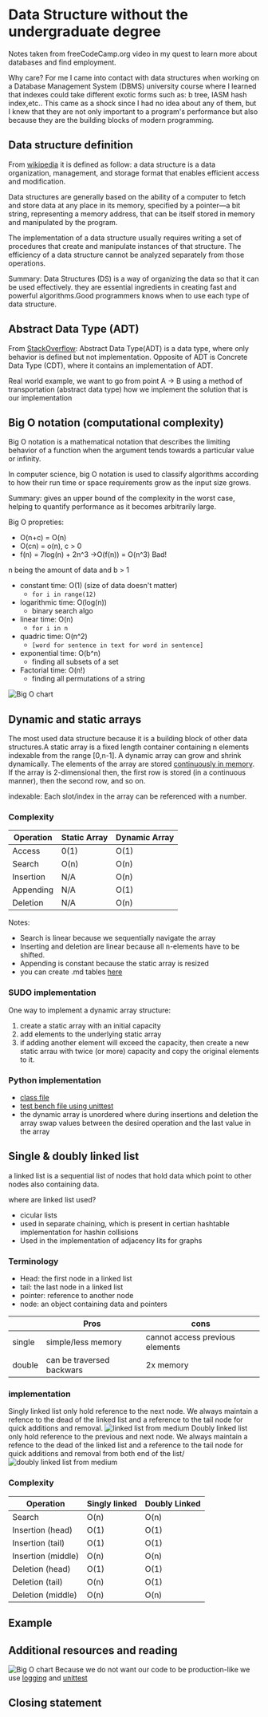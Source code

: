 # Data Structure without the undergraduate degree
Notes taken from freeCodeCamp.org video in my quest to learn more about databases and find employment.

 Why care? For me I came into contact with data structures when working on a Database Management System (DBMS) university course where I learned that indexes could take different exotic forms such as: b tree, IASM hash index,etc.. This came as a shock since I had no idea about any of them, but I knew that they are not only important to a program's performance but also because they are the building blocks of modern programming.

## Data structure definition
From [wikipedia](https://en.wikipedia.org/wiki/Data_structure) it is defined as follow: a data structure is a data organization, management, and storage format that enables efficient access and modification.

Data structures are generally based on the ability of a computer to fetch and store data at any place in its memory, specified by a pointer—a bit string, representing a memory address, that can be itself stored in memory and manipulated by the program.

The implementation of a data structure usually requires writing a set of procedures that create and manipulate instances of that structure. The efficiency of a data structure cannot be analyzed separately from those operations.

Summary: Data Structures (DS) is a way of organizing the data so that it can be used effectively. they are essential ingredients in creating fast and powerful algorithms.Good programmers knows when to use each type of data structure.
## Abstract Data Type (ADT)
From [StackOverflow](https://stackoverflow.com/questions/10267084/what-is-adt-abstract-data-type): Abstract Data Type(ADT) is a data type, where only behavior is defined but not implementation. Opposite of ADT is Concrete Data Type (CDT), where it contains an implementation of ADT.

Real world example, we want to go from point A -> B using a method of transportation (abstract data type) how we implement the solution that is our implementation

## Big O notation (computational complexity)
Big O notation is a mathematical notation that describes the limiting behavior of a function when the argument tends towards a particular value or infinity. 

In computer science, big O notation is used to classify algorithms according to how their run time or space requirements grow as the input size grows.

Summary: gives an upper bound of the complexity in the worst case, helping to quantify performance as it becomes arbitrarily large.

Big O propreties:
* O(n+c) = O(n)
* O(cn) = o(n), c > 0
* f(n) = 7log(n) + 2n^3 ->O(f(n)) = O(n^3) Bad!

n being the amount of data and b > 1
* constant time: O(1) (size of data doesn't matter)
    * ```for i in range(12)```
* logarithmic time: O(log(n))
    * binary search algo
* linear time: O(n)
    * ```for i in n```
* quadric time: O(n^2)
    * ```[word for sentence in text for word in sentence]```
* exponential time: O(b^n)
    * finding all subsets of a set
* Factorial time: O(n!)
    * finding all permutations of a string

![Big O chart](./images/big-o-chart.png)

## Dynamic and static arrays

The most used data structure because it is a building block of other data structures.A static array is a fixed length container containing n elements indexable from the range [0,n-1]. A dynamic array can grow and shrink dynamically. The elements of the array are stored [continuously in memory](https://www.cs.swarthmore.edu/~newhall/unixhelp/C_arrays.html). If the array is 2-dimensional then, the first row is stored (in a continuous manner), then the second row, and so on.

indexable: Each slot/index in the array can be referenced with a number.

### Complexity
| Operation | Static Array | Dynamic Array  |
|-|-|-|
| Access | 0(1) | O(1)|
| Search | O(n) | O(n) |
| Insertion | N/A | O(n) |
| Appending | N/A | O(1) |
| Deletion | N/A | O(n) |

Notes:
* Search is linear because we sequentially navigate the array
* Inserting and deletion are linear because all n-elements have to be shifted.
* Appending is constant because the static array is resized
* you can create .md tables [here](https://www.tablesgenerator.com/markdown_tables)

### SUDO implementation
One way to implement a dynamic array structure:
1. create a static array with an initial capacity
2. add elements to the underlying static array
3. if adding another element will exceed the capacity, then create a new static arrau with twice (or more) capacity and copy the original elements to it.

### Python implementation
* [class file](https://github.com/Vanderscycle/tutorials-papers/blob/master/dataStructures/demonstrations/dynamicArray.py)
* [test bench file using unittest](https://github.com/Vanderscycle/tutorials-papers/blob/master/dataStructures/demonstrations/test_dynamicArray.py)
* the dynamic array is unordered where during insertions and deletion the array swap values between the desired operation and the last value in the array
## Single & doubly linked list
 a linked list is a sequential list of nodes that hold data which point to other nodes also containing data.

where are linked list used?
* cicular lists
* used in separate chaining, which is present in certian hashtable implementation for hashin collisions
* Used in the implementation of adjacency lits for graphs

### Terminology
* Head: the first node in a linked list
* tail: the last node in a linked list
* pointer: reference to another node
* node: an object containing data and pointers

|  |Pros  | cons |
|-|-|-|
| single  | simple/less memory | cannot access previous elements |
| double | can be traversed backwars | 2x memory  |

### implementation
Singly linked list only hold reference to the next node. We always maintain a refence to the dead of the linked list and a reference to the tail node for quick additions and removal.
![linked list from medium](./images/linkedList.png)
Doubly linked list only hold reference to the previous and next node. We always maintain a refence to the dead of the linked list and a reference to the tail node for quick additions and removal from both end of the list/
![doubly linked list from medium](./images/doublyLinkedLists.png)

### Complexity
| Operation | Singly linked | Doubly Linked  |
|-|-|-|
| Search | O(n) | O(n) |
| Insertion (head)| O(1) | O(1) |
| Insertion (tail)| O(1) | O(1) |
| Insertion (middle) | O(n) | O(n) |
| Deletion (head) | O(1) | O(1) |
| Deletion (tail) | O(n) | O(1) |
| Deletion (middle) | O(n) | O(n) |
## Example

## Additional resources and reading
![Big O chart](./images/big0.png)
Because we do not want our code to be production-like we use [logging](https://www.youtube.com/watch?v=-ARI4Cz-awo) and [unittest](https://www.youtube.com/watch?v=6tNS--WetLI)
## Closing statement